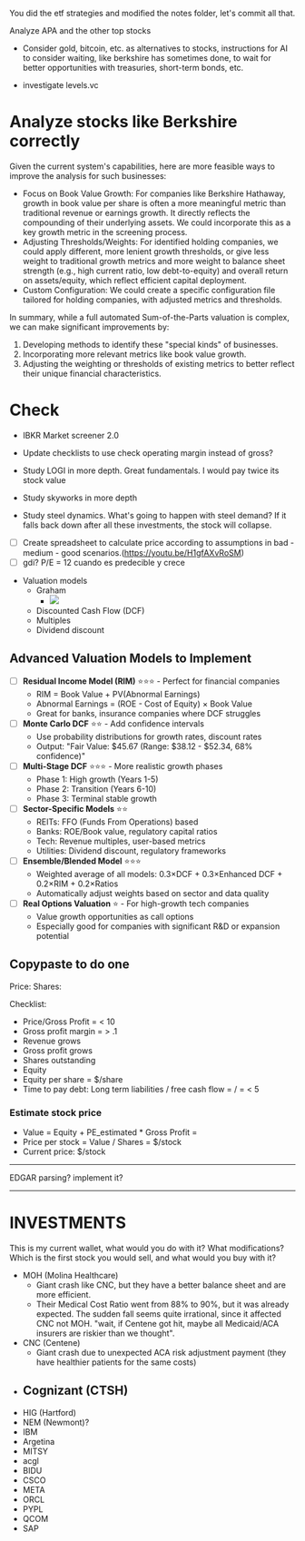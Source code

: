 You did the etf strategies and modified the notes folder, let's commit all that.


Analyze APA and the other top stocks

- Consider gold, bitcoin, etc. as alternatives to stocks, instructions for AI to consider waiting, like berkshire has sometimes done, to wait for better opportunities with treasuries, short-term bonds, etc.

- investigate levels.vc

# Analyze stocks like Berkshire correctly
  Given the current system's capabilities, here are more feasible ways to improve the analysis for such businesses:

   * Focus on Book Value Growth: For companies like Berkshire Hathaway, growth in book value per share is often a more meaningful metric
     than traditional revenue or earnings growth. It directly reflects the compounding of their underlying assets. We could incorporate
     this as a key growth metric in the screening process.
   * Adjusting Thresholds/Weights: For identified holding companies, we could apply different, more lenient growth thresholds, or give
     less weight to traditional growth metrics and more weight to balance sheet strength (e.g., high current ratio, low debt-to-equity)
     and overall return on assets/equity, which reflect efficient capital deployment.
   * Custom Configuration: We could create a specific configuration file tailored for holding companies, with adjusted metrics and
     thresholds.

  In summary, while a full automated Sum-of-the-Parts valuation is complex, we can make significant improvements by:
   1. Developing methods to identify these "special kinds" of businesses.
   2. Incorporating more relevant metrics like book value growth.
   3. Adjusting the weighting or thresholds of existing metrics to better reflect their unique financial characteristics.



# Check
- IBKR Market screener 2.0
- Update checklists to use check operating margin instead of gross?

- Study LOGI in more depth. Great fundamentals. I would pay twice its stock value
- Study skyworks in more depth
- Study steel dynamics. What's going to happen with steel demand? If it falls back down after all these investments, the stock will collapse.

- [ ] Create spreadsheet to calculate price according to assumptions in bad - medium - good scenarios.(https://youtu.be/H1gfAXvRoSM)
- [ ] gdi? P/E = 12 cuando es predecible y crece

- Valuation models
    - Graham
        - ![](readme/20230523133421.png)
    - Discounted Cash Flow (DCF)
    - Multiples
    - Dividend discount

## Advanced Valuation Models to Implement
- [ ] **Residual Income Model (RIM)** ⭐⭐⭐ - Perfect for financial companies
    - RIM = Book Value + PV(Abnormal Earnings)
    - Abnormal Earnings = (ROE - Cost of Equity) × Book Value
    - Great for banks, insurance companies where DCF struggles
- [ ] **Monte Carlo DCF** ⭐⭐ - Add confidence intervals
    - Use probability distributions for growth rates, discount rates
    - Output: "Fair Value: $45.67 (Range: $38.12 - $52.34, 68% confidence)"
- [ ] **Multi-Stage DCF** ⭐⭐⭐ - More realistic growth phases
    - Phase 1: High growth (Years 1-5)
    - Phase 2: Transition (Years 6-10)
    - Phase 3: Terminal stable growth
- [ ] **Sector-Specific Models** ⭐⭐
    - REITs: FFO (Funds From Operations) based
    - Banks: ROE/Book value, regulatory capital ratios
    - Tech: Revenue multiples, user-based metrics  
    - Utilities: Dividend discount, regulatory frameworks
- [ ] **Ensemble/Blended Model** ⭐⭐⭐
    - Weighted average of all models: 0.3×DCF + 0.3×Enhanced DCF + 0.2×RIM + 0.2×Ratios
    - Automatically adjust weights based on sector and data quality
- [ ] **Real Options Valuation** ⭐ - For high-growth tech companies
    - Value growth opportunities as call options
    - Especially good for companies with significant R&D or expansion potential

## Copypaste to do one
Price:
Shares:

Checklist:
- Price/Gross Profit =  < 10
- Gross profit margin =  > .1
- Revenue grows 
- Gross profit grows 
- Shares outstanding 
- Equity
- Equity per share = $/share
- Time to pay debt: Long term liabilities / free cash flow =  /  =  < 5

### Estimate stock price
- Value = Equity + PE_estimated * Gross Profit = 
- Price per stock = Value / Shares = $/stock
- Current price: $/stock

---
EDGAR parsing? implement it?

---
# INVESTMENTS
This is my current wallet, what would you do with it? What modifications? Which is the first stock you would sell, and what would you buy with it?

- MOH (Molina Healthcare)
  - Giant crash like CNC, but they have a better balance sheet and are more efficient.
  - Their Medical Cost Ratio went from 88% to 90%, but it was already expected. The sudden fall seems quite irrational, since it affected CNC not MOH. "wait, if Centene got hit, maybe all Medicaid/ACA insurers are riskier than we thought".
- CNC (Centene)
  - Giant crash due to unexpected ACA risk adjustment payment (they have healthier patients for the same costs)
- Cognizant (CTSH)
  - 
- HIG (Hartford)
- NEM (Newmont)?
- IBM
- Argetina
- MITSY
- acgl
- BIDU
- CSCO
- META
- ORCL
- PYPL
- QCOM
- SAP